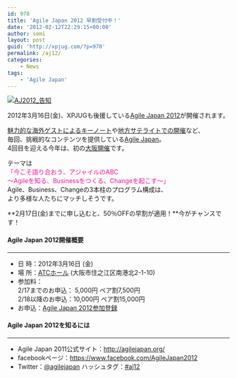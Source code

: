 ```yaml
---
id: 970
title: 'Agile Japan 2012 早割受付中！'
date: '2012-02-12T22:29:15+00:00'
author: semi
layout: post
guid: 'http://xpjug.com/?p=970'
permalink: /aj12/
categories:
    - News
tags:
    - 'Agile Japan'
---
```


[![](http://xpjug.com/wp-content/uploads/2012/02/f82d0f5ae7c218d4b763f3cecea6811b-150x150.png "AJ2012_告知")](http://xpjug.com/wp-content/uploads/2012/02/f82d0f5ae7c218d4b763f3cecea6811b.png)

2012年3月16日(金)、XPJUGも後援している[Agile Japan 2012](http://agilejapan.org/index.html)が開催されます。

[魅力的な海外ゲストによるキーノート](http://agilejapan.org/program.html)や[地方サテライトでの開催](http://agilejapan.org/satellite.html)など、  
毎回、挑戦的なコンテンツを提供している[Agile Japan](http://agilejapan.org/)。  
4回目を迎える今年は、初の[大阪開催](http://agilejapan.org/outline.html)です。

テーマは  
<font color="#FF1493">「今こそ語り合おう、アジャイルのABC  
 ～Agileを知る、Businessをつくる、Changeを起こす～」</font>  
Agile、Business、Changeの3本柱のプログラム構成は、  
より多様な人たちにマッチしそうです。

**2月17日(金)までに申し込むと、50％OFFの早割が適用！**今がチャンスです！

#### Agile Japan 2012開催概要

---

- 日 時：2012年3月16日 (金)
- 場 所：[ATCホール](http://www.atc-co.com/guide/access.php) (大阪市住之江区南港北2-1-10)
- 参加料：  
    2/17までのお申込： 5,000円 ペア割7,500円  
    2/18以降のお申込：10,000円 ペア割15,000円
- お申込：[Agile Japan 2012参加登録](http://agilejapan.org/aj_registration.html)

#### Agile Japan 2012を知るには

---

- Agile Japan 2011公式サイト：<http://agilejapan.org/>
- facebookページ：<https://www.facebook.com/AgileJapan2012>
- Twitter：[@agilejapan](http://twitter.com/agilejapan) ハッシュタグ：[\#aj12](https://twitter.com/#!/search/%23aj12)